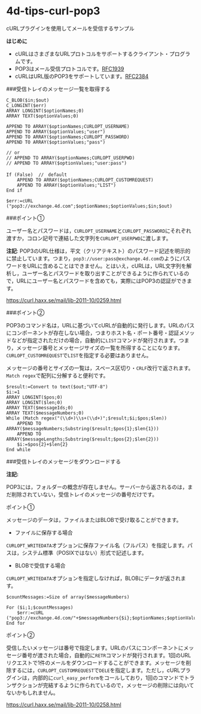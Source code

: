 # 4d-tips-curl-pop3
cURLプラグインを使用してメールを受信するサンプル

**はじめに**

* cURLはさまざまなURLプロトコルをサポートするクライアント・プログラムです。
* POP3はメール受信プロトコルです。[RFC1939](https://www.ietf.org/rfc/rfc1939.txt)
* cURLはURL版のPOP3をサポートしています。[RFC2384](https://www.ietf.org/rfc/rfc2384.txt)

###受信トレイのメッセージ一覧を取得する

```
C_BLOB($in;$out)
C_LONGINT($err)
ARRAY LONGINT($optionNames;0)
ARRAY TEXT($optionValues;0)

APPEND TO ARRAY($optionNames;CURLOPT_USERNAME)
APPEND TO ARRAY($optionValues;"user")
APPEND TO ARRAY($optionNames;CURLOPT_PASSWORD)
APPEND TO ARRAY($optionValues;"pass")

// or
// APPEND TO ARRAY($optionNames;CURLOPT_USERPWD)
// APPEND TO ARRAY($optionValues;"user:pass")

If (False)  //　default
	APPEND TO ARRAY($optionNames;CURLOPT_CUSTOMREQUEST)
	APPEND TO ARRAY($optionValues;"LIST")
End if 

$err:=cURL ("pop3://exchange.4d.com";$optionNames;$optionValues;$in;$out)
```

###ポイント①

ユーザー名とパスワードは，``CURLOPT_USERNAME``と``CURLOPT_PASSWORD``にそれぞれ渡すか，コロン記号で連結した文字列を``CURLOPT_USERPWD``に渡します。

**注記**: POP3のURL仕様は，平文（クリアテキスト）のパスワード記述を明示的に禁止しています。つまり，``pop3://user:pass@exchange.4d.com``のようにパスワードをURLに含めることはできません。とはいえ，cURLは，URL文字列を解析し，ユーザー名とパスワードを取り出すことができるように作られているので，URLにユーザー名とパスワードを含めても，実際にはPOP3の認証ができます。

https://curl.haxx.se/mail/lib-2011-10/0259.html

###ポイント②

POP3のコマンド名は，URLに基づいてcURLが自動的に発行します。URLのパスにコンポーネントが存在しない場合，つまりホスト名・ポート番号・認証メソッドなどが指定されただけの場合，自動的に``LIST``コマンドが発行されます。つまり，メッセージ番号とメッセージサイズの一覧を所得することになります。``CURLOPT_CUSTOMREQUEST``で``LIST``を指定する必要はありません。

メッセージの番号とサイズの一覧は，スペース区切り・``CRLF``改行で返されます。``Match regex``で配列に分解すると便利です。

```
$result:=Convert to text($out;"UTF-8")
$i:=1
ARRAY LONGINT($pos;0)
ARRAY LONGINT($len;0)
ARRAY TEXT($messageIds;0)
ARRAY TEXT($messageNumbers;0)
While (Match regex("(\\d+)\\s+(\\d+)";$result;$i;$pos;$len))
	APPEND TO ARRAY($messageNumbers;Substring($result;$pos{1};$len{1}))
	APPEND TO ARRAY($messageLengths;Substring($result;$pos{2};$len{2}))
	$i:=$pos{2}+$len{2}
End while 
```

###受信トレイのメッセージをダウンロードする

**注記:**

POP3には，フォルダーの概念が存在しません。サーバーから返されるのは，まだ削除されていない，受信トレイのメッセージの番号だけです。

ポイント①

メッセージのデータは，ファイルまたはBLOBで受け取ることができます。

* ファイルに保存する場合

``CURLOPT_WRITEDATA``オプションに保存ファイル名（フルパス）を指定します。パスは，システム標準（POSIXではない）形式で記述します。

* BLOBで受信する場合

``CURLOPT_WRITEDATA``オプションを指定しなければ，BLOBにデータが返されます。

```
$countMessages:=Size of array($messageNumbers)

For ($i;1;$countMessages)
	$err:=cURL ("pop3://exchange.4d.com/"+$messageNumbers{$i};$optionNames;$optionValues;$in;$out)
End for 
```

ポイント②

受信したいメッセージは番号で指定します。URLのパスにコンポーネントにメッセージ番号が渡された場合，自動的に``RETR``コマンドが発行されます。1回のURLリクエストで1件のメールをダウンロードすることができます。メッセージを削除するには，``CURLOPT_CUSTOMREQUEST``で``DELE``を指定します。ただし，cURLプラグインは，内部的に``curl_easy_perform``をコールしており，1回のコマンドでトランザクションが完結するように作られているので，メッセージの削除には向いてないかもしれません。 

https://curl.haxx.se/mail/lib-2011-10/0258.html
